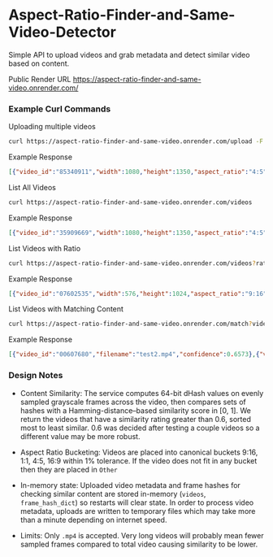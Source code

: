 # Aspect-Ratio-Finder-and-Same-Video-Detector
Simple API to upload videos and grab metadata and detect similar video based on content.

Public Render URL https://aspect-ratio-finder-and-same-video.onrender.com/

### Example Curl Commands
Uploading multiple videos
```bash
curl https://aspect-ratio-finder-and-same-video.onrender.com/upload -F "files=@test1.mp4" -F "files=@test2.mp4" -F "files=@test3.mp4"
```
Example Response
```json
[{"video_id":"85340911","width":1080,"height":1350,"aspect_ratio":"4:5","ratio_bucket":"4:5","filename":"test1.mp4"},{"video_id":"56059548","width":576,"height":576,"aspect_ratio":"1:1","ratio_bucket":"1:1","filename":"test2.mp4"},{"video_id":"65621593","width":576,"height":1024,"aspect_ratio":"9:16","ratio_bucket":"9:16","filename":"test3.mp4"}]
```
List All Videos
```bash
curl https://aspect-ratio-finder-and-same-video.onrender.com/videos
```
Example Response
```json
[{"video_id":"35909669","width":1080,"height":1350,"aspect_ratio":"4:5","ratio_bucket":"4:5","filename":"test1.mp4"},{"video_id":"00607680","width":576,"height":576,"aspect_ratio":"1:1","ratio_bucket":"1:1","filename":"test2.mp4"},{"video_id":"07602535","width":576,"height":1024,"aspect_ratio":"9:16","ratio_bucket":"9:16","filename":"test3.mp4"},{"video_id":"83039012","width":720,"height":1280,"aspect_ratio":"9:16","ratio_bucket":"9:16","filename":"youtube.mp4"},{"video_id":"64047974","width":1920,"height":1080,"aspect_ratio":"16:9","ratio_bucket":"16:9","filename":"billwurtz.mp4"}]
```
List Videos with Ratio
```bash
curl https://aspect-ratio-finder-and-same-video.onrender.com/videos?ratio=9:16
```
Example Response
```json
[{"video_id":"07602535","width":576,"height":1024,"aspect_ratio":"9:16","ratio_bucket":"9:16","filename":"test3.mp4"},{"video_id":"83039012","width":720,"height":1280,"aspect_ratio":"9:16","ratio_bucket":"9:16","filename":"youtube.mp4"}]
```
List Videos with Matching Content
```bash
curl https://aspect-ratio-finder-and-same-video.onrender.com/match?video_id=64047974
```
Example Response
```json
[{"video_id":"00607680","filename":"test2.mp4","confidence":0.6573},{"video_id":"07602535","filename":"test3.mp4","confidence":0.6219}]
```

### Design Notes
- Content Similarity: The service computes 64-bit dHash values on evenly sampled grayscale frames across the video, then compares sets of hashes with a Hamming-distance–based similarity score in [0, 1]. We return the videos that have a similarity rating greater than 0.6, sorted most to least similar. 0.6 was decided after testing a couple videos so a different value may be more robust.

- Aspect Ratio Bucketing: Videos are placed into canonical buckets 9:16, 1:1, 4:5, 16:9 within 1% tolerance. If the video does not fit in any bucket then they are placed in `Other`

- In-memory state: Uploaded video metadata and frame hashes for checking similar content are stored in-memory (`videos`, `frame_hash_dict`) so restarts will clear state. In order to process video metadata, uploads are written to temporary files which may take more than a minute depending on internet speed.

- Limits: Only `.mp4` is accepted. Very long videos will probably mean fewer sampled frames compared to total video causing similarity to be lower.
